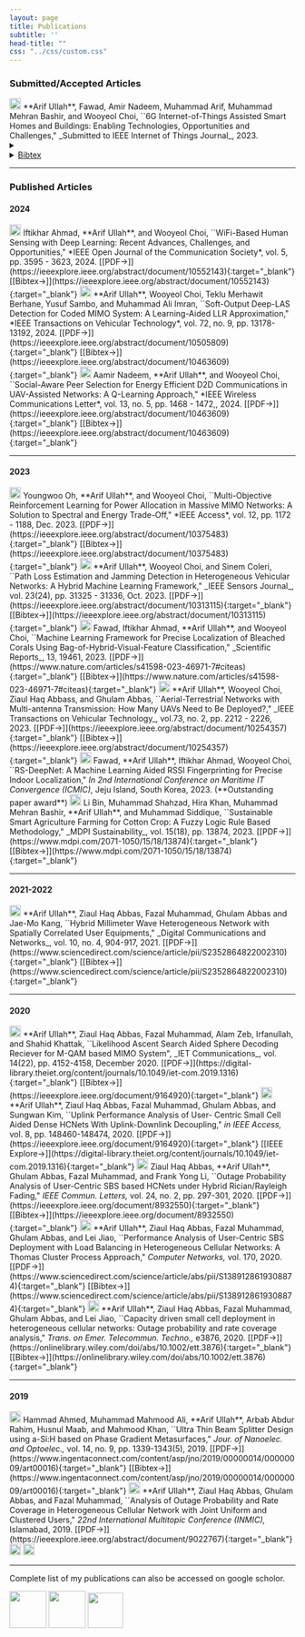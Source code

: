 ```yaml
---
layout: page
title: Publications
subtitle: ''
head-title: ""
css: "../css/custom.css"
---
```




### Submitted/Accepted Articles  

<img src="../img/journal-article.png" height="20px">
**Arif Ullah**, Fawad, Amir Nadeem, Muhammad Arif, Muhammad Mehran Bashir, and Wooyeol Choi, ``6G Internet-of-Things Assisted Smart Homes and Buildings: Enabling Technologies, Opportunities and Challenges," _Submitted to IEEE Internet of Things Journal_, 2023. 
<details>
  <summary><li><a href="">Bibtex</a></li></summary>
@ARTICLE{10552143,<br>
  author={Ahmad, Iftikhar and Ullah, Arif and Choi, Wooyeol},<br>
  journal={IEEE Open Journal of the Communications Society}, <br>
  title={WiFi-Based Human Sensing With Deep Learning: Recent Advances, Challenges, and Opportunities}, <br>
  year={2024},<br>
  volume={5},<br>
  number={},<br>
  pages={3595-3623},<br>
  doi={10.1109/OJCOMS.2024.3411529}<br>}
</details>   

----

### Published Articles

#### 2024
<img src="../img/journal-article.png" height="20px">
Iftikhar Ahmad, **Arif Ullah**, and Wooyeol Choi, ``WiFi-Based Human Sensing with Deep Learning: Recent Advances, Challenges, and Opportunities," *IEEE Open Journal of the Communication Society*, vol. 5, pp. 3595 - 3623, 2024. [[PDF&#8594;]](https://ieeexplore.ieee.org/abstract/document/10552143){:target="_blank"} [[Bibtex&#8594;]](https://ieeexplore.ieee.org/abstract/document/10552143){:target="_blank"}

<img src="../img/journal-article.png" height="20px">
**Arif Ullah**, Wooyeol Choi, Teklu Merhawit Berhane, Yusuf Sambo, and Muhammad Ali Imran, ``Soft-Output Deep-LAS Detection for Coded MIMO System: A Learning-Aided LLR Approximation," *IEEE Transactions on Vehicular Technology*, vol. 72, no. 9, pp. 13178-13192, 2024. [[PDF&#8594;]](https://ieeexplore.ieee.org/abstract/document/10505809){:target="_blank"} [[Bibtex&#8594;]](https://ieeexplore.ieee.org/abstract/document/10463609){:target="_blank"}

<img src="../img/journal-article.png" height="20px">
Aamir Nadeem, **Arif Ullah**, and Wooyeol Choi, ``Social-Aware Peer Selection for Energy Efficient D2D
Communications in UAV-Assisted Networks: A Q-Learning Approach," *IEEE Wireless Communications Letter*, vol. 13, no. 5, pp. 1468 - 1472,, 2024. [[PDF&#8594;]](https://ieeexplore.ieee.org/abstract/document/10463609){:target="_blank"} [[Bibtex&#8594;]](https://ieeexplore.ieee.org/abstract/document/10463609){:target="_blank"}

----

#### 2023
<img src="../img/journal-article.png" height="20px">
Youngwoo Oh, **Arif Ullah**, and Wooyeol Choi, ``Multi-Objective Reinforcement Learning for Power Allocation in Massive MIMO Networks: A Solution to Spectral and Energy Trade-Off," *IEEE Access*, vol. 12, pp. 1172 - 1188, Dec. 2023. [[PDF&#8594;]](https://ieeexplore.ieee.org/abstract/document/10375483){:target="_blank"} [[Bibtex&#8594;]](https://ieeexplore.ieee.org/abstract/document/10375483){:target="_blank"}

<img src="../img/journal-article.png" height="20px">
**Arif Ullah**, Wooyeol Choi, and Sinem Coleri, ``Path Loss Estimation and Jamming Detection in Heterogeneous Vehicular Networks: A Hybrid Machine Learning Framework," _IEEE Sensors Journal_, vol. 23(24), pp. 31325 - 31336, Oct. 2023. [[PDF&#8594;]](https://ieeexplore.ieee.org/abstract/document/10313115){:target="_blank"} [[Bibtex&#8594;]](https://ieeexplore.ieee.org/abstract/document/10313115){:target="_blank"}

<img src="../img/journal-article.png" height="20px">
Fawad, Iftikhar Ahmad, **Arif Ullah**, and Wooyeol Choi, ``Machine Learning Framework for Precise Localization of Bleached Corals Using Bag-of-Hybrid-Visual-Feature Classification," _Scientific Reports_, 13, 19461, 2023. [[PDF&#8594;]](https://www.nature.com/articles/s41598-023-46971-7#citeas){:target="_blank"} [[Bibtex&#8594;]](https://www.nature.com/articles/s41598-023-46971-7#citeas){:target="_blank"}

<img src="../img/journal-article.png" height="20px">
**Arif Ullah**, Wooyeol Choi, Ziaul Haq Abbass, and Ghulam Abbas, ``Aerial-Terrestrial Networks with Multi-antenna Transmission: How Many UAVs Need to Be Deployed?," _IEEE Transactions on Vehicular Technology_, vol.73, no. 2, pp. 2212 - 2226, 2023. [[PDF&#8594;]](https://ieeexplore.ieee.org/abstract/document/10254357){:target="_blank"} [[Bibtex&#8594;]](https://ieeexplore.ieee.org/abstract/document/10254357){:target="_blank"}

<img src="../img/conference-paper.png" height="20px">
Fawad, **Arif Ullah**, Iftikhar Ahmad, Wooyeol Choi, ``RS-DeepNet: A Machine Learning Aided RSSI Fingerprinting for Precise Indoor Localization," <em>In 2nd International Conference on Maritime IT Convergence (ICMIC),</em> Jeju Island, South Korea, 2023. (**Outstanding paper award**)

<img src="../img/journal-article.png" height="20px">
Li Bin, Muhammad Shahzad, Hira Khan, Muhammad Mehran Bashir, **Arif Ullah**, and Muhammad Siddique, ``Sustainable Smart Agriculture Farming for Cotton Crop: A Fuzzy Logic Rule Based Methodology," _MDPI Sustainability_, vol. 15(18), pp. 13874, 2023. [[PDF&#8594;]](https://www.mdpi.com/2071-1050/15/18/13874){:target="_blank"} [[Bibtex&#8594;]](https://www.mdpi.com/2071-1050/15/18/13874){:target="_blank"}

----

#### 2021-2022
<img src="../img/journal-article.png" height="20px">
**Arif Ullah**, Ziaul Haq Abbas, Fazal Muhammad, Ghulam Abbas and Jae-Mo Kang, ``Hybrid Millimeter Wave Heterogeneous Network with Spatially Correlated User Equipments," _Digital Communications and Networks_, vol. 10, no. 4, 904-917, 2021.  [[PDF&#8594;]](https://www.sciencedirect.com/science/article/pii/S2352864822002310){:target="_blank"} [[Bibtex&#8594;]](https://www.sciencedirect.com/science/article/pii/S2352864822002310){:target="_blank"}

----

#### 2020

<img src="../img/journal-article.png" height="20px">
**Arif Ullah**, Ziaul Haq Abbas, Fazal Muhammad, Alam Zeb, Irfanullah, and Shahid Khattak, ``Likelihood Ascent Search Aided Sphere Decoding Reciever for M-QAM based MIMO System", _IET Communications_, vol. 14(22), pp. 4152-4158, December 2020. [[PDF&#8594;]](https://digital-library.theiet.org/content/journals/10.1049/iet-com.2019.1316){:target="_blank"} [[Bibtex&#8594;]](https://ieeexplore.ieee.org/document/9164920){:target="_blank"}

<img src="../img/journal-article.png" height="20px">
**Arif Ullah**, Ziaul Haq Abbas, Fazal Muhammad, Ghulam Abbas, and Sungwan Kim, ``Uplink Performance Analysis of User- Centric
Small Cell Aided Dense HCNets With Uplink-Downlink Decoupling," <em> in IEEE Access,</em> vol. 8, pp. 148460-148474, 2020.  [[PDF&#8594;]](https://ieeexplore.ieee.org/document/9164920){:target="_blank"} [[IEEE Explore&#8594;]](https://digital-library.theiet.org/content/journals/10.1049/iet-com.2019.1316){:target="_blank"} 

<img src="../img/journal-article.png" height="20px">
Ziaul Haq Abbas, **Arif Ullah**, Ghulam Abbas, Fazal Muhammad, and Frank Yong Li, ``Outage Probability Analysis of User-Centric SBS based HCNets under Hybrid Rician/Rayleigh Fading," <em>IEEE Commun. Letters,</em> vol. 24, no. 2, pp. 297-301, 2020. [[PDF&#8594;]](https://ieeexplore.ieee.org/document/8932550){:target="_blank"} [[Bibtex&#8594;]](https://ieeexplore.ieee.org/document/8932550){:target="_blank"}

<img src="../img/journal-article.png" height="20px">
**Arif Ullah**, Ziaul Haq Abbas, Fazal Muhammad, Ghulam Abbas, and Lei Jiao, ``Performance Analysis of User-Centric SBS Deployment with Load Balancing in Heterogeneous Cellular Networks: A Thomas Cluster Process Approach," <em>Computer Networks,</em> vol. 170, 2020. [[PDF&#8594;]](https://www.sciencedirect.com/science/article/abs/pii/S1389128619308874){:target="_blank"} [[Bibtex&#8594;]](https://www.sciencedirect.com/science/article/abs/pii/S1389128619308874){:target="_blank"}

<img src="../img/journal-article.png" height="20px">
**Arif Ullah**, Ziaul Haq Abbas, Fazal Muhammad, Ghulam Abbas, and Lei Jiao, ``Capacity driven small cell deployment in heterogeneous cellular networks: Outage probability and rate coverage analysis," <em>Trans. on Emer. Telecommun. Techno.,</em> e3876, 2020. [[PDF&#8594;]](https://onlinelibrary.wiley.com/doi/abs/10.1002/ett.3876){:target="_blank"} [[Bibtex&#8594;]](https://onlinelibrary.wiley.com/doi/abs/10.1002/ett.3876){:target="_blank"}

----

#### 2019

<img src="../img/journal-article.png" height="20px">
Hammad Ahmed, Muhammad Mahmood Ali, **Arif Ullah**, Arbab Abdur Rahim, Husnul Maab, and Mahmood Khan, ``Ultra Thin Beam Splitter Design using a-Si:H based on Phase Gradient Metasurfaces," <em>Jour. of Nanoelec. and Optoelec.,</em> vol. 14, no. 9, pp. 1339-1343(5), 2019. [[PDF&#8594;]](https://www.ingentaconnect.com/content/asp/jno/2019/00000014/00000009/art00016){:target="_blank"} [[Bibtex&#8594;]](https://www.ingentaconnect.com/content/asp/jno/2019/00000014/00000009/art00016){:target="_blank"}

<img src="../img/conference-paper.png" height="20px">
**Arif Ullah**, Ziaul Haq Abbas, Ghulam Abbas, and Fazal Muhammad, ``Analysis of Outage Probability and Rate Coverage in Heterogeneous Cellular Network with Joint Uniform and Clustered Users," <em>22nd International Multitopic Conference (INMIC),</em> Islamabad, 2019. [[PDF&#8594;]](https://ieeexplore.ieee.org/abstract/document/9022767){:target="_blank"} 


<img src="../img/workshop-paper.png" height="20px">


<img src="../img/book-chapter.png" height="20px">

----

Complete list of my publications can also be accessed on google scholor.


[<img src="../img/googlescholor.png" height="65px">](https://scholar.google.com/citations?user=D3rq6oEAAAAJ&hl=en)
[<img src="../img/researchgate.png" height="65px">](https://www.researchgate.net/profile/Arif_Ullah_Khan3)
[<img src="../img/orcid.png" height="62px">](https://orcid.org/0000-0002-0555-6644)









































